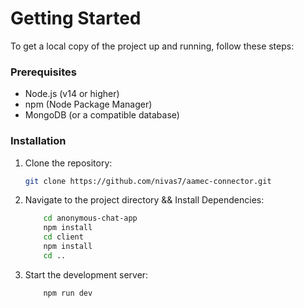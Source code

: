 # Getting Started

To get a local copy of the project up and running, follow these steps:

### Prerequisites

- Node.js (v14 or higher)
- npm (Node Package Manager)
- MongoDB (or a compatible database)

### Installation

1. Clone the repository:

   ```bash
   git clone https://github.com/nivas7/aamec-connector.git
   ```
2. Navigate to the project directory && Install Dependencies:

    ```bash
        cd anonymous-chat-app
        npm install
        cd client
        npm install
        cd ..
    ```
3. Start the development server:

    ```bash
        npm run dev
    ```